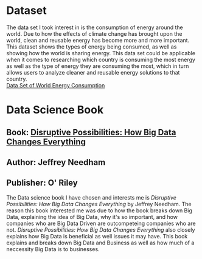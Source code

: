 # Dataset 
The data set I took interest in is the consumption of energy around the world. Due to how the effects of climate change has brought upon the world, clean and reusable energy has become more and more important. This dataset shows the types of energy being consumed, as well as showing how the world is sharing energy. This data set could be applicable when it comes to researching which country is consuming the most energy as well as the type of energy they are consuming the most, which in turn allows users to analyze cleaner and reusable energy solutions to that country.  
[Data Set of World Energy Consumption](https://datacommons.org/explore#q=What%20is%20the%20solar%20energy%20consumption%20around%20the%20world%3F)

# Data Science Book
## Book: [Disruptive Possibilities: How Big Data Changes Everything](https://learning.oreilly.com/library/view/disruptive-possibilities-how/9781449368999/?sso_link=yes&sso_link_from=sdsu-edu)
## Author: Jeffrey Needham
## Publisher: O' Riley 
The Data science book I have chosen and interests me is *Disruptive Possibilities: How Big Data Changes Everything* by Jeffrey Needham. The reason this book interested me was due to how the book breaks down Big Data, explaining the idea of Big Data, why it's so important, and how companies who are Big Data Driven are outcompeteing companies who are not. *Disruptive Possibilities: How Big Data Changes Everything* also closely explains how Big Data is beneficial as well issues it may have. This book explains and breaks down Big Data and Business as well as how much of a neccessity Big Data is to businesses. 
